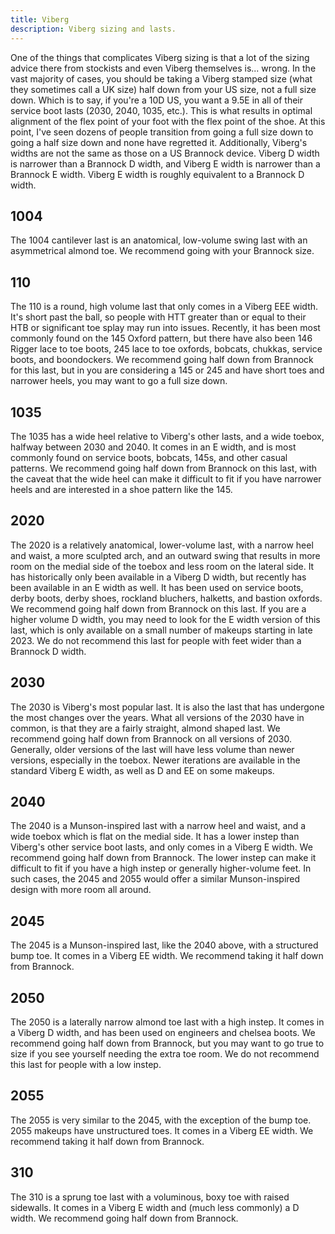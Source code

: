 ```yaml
---
title: Viberg
description: Viberg sizing and lasts.
---
```


One of the things that complicates Viberg sizing is that a lot of the sizing advice there from stockists and even Viberg themselves is... wrong. In the vast majority of cases, you should be taking a Viberg stamped size (what they sometimes call a UK size) half down from your US size, not a full size down. Which is to say, if you're a 10D US, you want a 9.5E in all of their service boot lasts (2030, 2040, 1035, etc.). This is what results in optimal alignment of the flex point of your foot with the flex point of the shoe. At this point, I've seen dozens of people transition from going a full size down to going a half size down and none have regretted it. Additionally, Viberg's widths are not the same as those on a US Brannock device. Viberg D width is narrower than a Brannock D width, and Viberg E width is narrower than a Brannock E width. Viberg E width is roughly equivalent to a Brannock D width.

<!-- ## 1003 -->

## 1004
The 1004 cantilever last is an anatomical, low-volume swing last with an asymmetrical almond toe. We recommend going with your Brannock size.

<!-- ## 1005 -->

## 110
The 110 is a round, high volume last that only comes in a Viberg EEE width. It's short past the ball, so people with HTT greater than or equal to their HTB or significant toe splay may run into issues. Recently, it has been most commonly found on the 145 Oxford pattern, but there have also been 146 Rigger lace to toe boots, 245 lace to toe oxfords, bobcats, chukkas, service boots, and boondockers. We recommend going half down from Brannock for this last, but in you are considering a 145 or 245 and have short toes and narrower heels, you may want to go a full size down.

<!-- ## 160 -->

## 1035
The 1035 has a wide heel relative to Viberg's other lasts, and a wide toebox, halfway between 2030 and 2040. It comes in an E width, and is most commonly found on service boots, bobcats, 145s, and other casual patterns. We recommend going half down from Brannock on this last, with the caveat that the wide heel can make it difficult to fit if you have narrower heels and are interested in a shoe pattern like the 145.

<!-- ## 2010 -->

## 2020
The 2020 is a relatively anatomical, lower-volume last, with a narrow heel and waist, a more sculpted arch, and an outward swing that results in more room on the medial side of the toebox and less room on the lateral side. It has historically only been available in a Viberg D width, but recently has been available in an E width as well. It has been used on service boots, derby boots, derby shoes, rockland bluchers, halketts, and bastion oxfords. We recommend going half down from Brannock on this last. If you are a higher volume D width, you may need to look for the E width version of this last, which is only available on a small number of makeups starting in late 2023. We do not recommend this last for people with feet wider than a Brannock D width. 

## 2030
The 2030 is Viberg's most popular last. It is also the last that has undergone the most changes over the years. What all versions of the 2030 have in common, is that they are a fairly straight, almond shaped last. We recommend going half down from Brannock on all versions of 2030. Generally, older versions of the last will have less volume than newer versions, especially in the toebox. Newer iterations are available in the standard Viberg E width, as well as D and EE on some makeups. 
<!-- For a more detailed breakdown, please see the [Metamorphosis of the 2030 Service Boot](#metamorphosis-of-the-2030-service-boot) section below. -->

<!-- ## 2030S (Slipper) -->

<!-- ## 2030CH (Chelsea) -->

## 2040
The 2040 is a Munson-inspired last with a narrow heel and waist, and a wide toebox which is flat on the medial side. It has a lower instep than Viberg's other service boot lasts, and only comes in a Viberg E width. We recommend going half down from Brannock. The lower instep can make it difficult to fit if you have a high instep or generally higher-volume feet. In such cases, the 2045 and 2055 would offer a similar Munson-inspired design with more room all around.

## 2045
The 2045 is a Munson-inspired last, like the 2040 above, with a structured bump toe. It comes in a Viberg EE width. We recommend taking it half down from Brannock.

## 2050
The 2050 is a laterally narrow almond toe last with a high instep. It comes in a Viberg D width, and has been used on engineers and chelsea boots. We recommend going half down from Brannock, but you may want to go true to size if you see yourself needing the extra toe room. We do not recommend this last for people with a low instep.

## 2055
The 2055 is very similar to the 2045, with the exception of the bump toe. 2055 makeups have unstructured toes. It comes in a Viberg EE width. We recommend taking it half down from Brannock.

<!-- ## 240 -->

## 310
The 310 is a sprung toe last with a voluminous, boxy toe with raised sidewalls. It comes in a Viberg E width and (much less commonly) a D width. We recommend going half down from Brannock.

<!-- ## 320 -->

<!-- ## 500 -->

<!-- ## 9220 -->



<!-- ## Metamorphosis of the 2030 Service Boot -->

<!--
### Old 2030

### New 2030
-->
